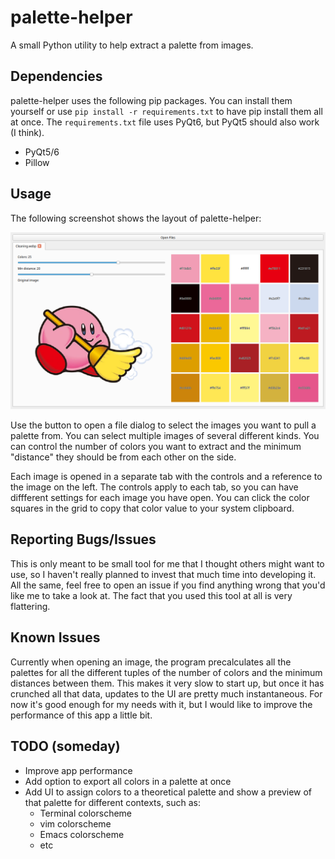 # palette-helper
A small Python utility to help extract a palette from images.

## Dependencies
palette-helper uses the following pip packages. You can install them yourself or use `pip install -r
requirements.txt` to have pip install them all at once. The `requirements.txt` file uses PyQt6, but
PyQt5 should also work (I think).

- PyQt5/6
- Pillow

## Usage
The following screenshot shows the layout of palette-helper:

![palette-helper preview](res/preview.png)

Use the button to open a file dialog to select the images you want to pull a palette from. You can
select multiple images of several different kinds. You can control the number of colors you want to
extract and the minimum "distance" they should be from each other on the side.

Each image is opened in a separate tab with the controls and a reference to the image on the left.
The controls apply to each tab, so you can have diffferent settings for each image you have open.
You can click the color squares in the grid to copy that color value to your system clipboard.

## Reporting Bugs/Issues
This is only meant to be small tool for me that I thought others might want to use, so I haven't
really planned to invest that much time into developing it. All the same, feel free to open an issue
if you find anything wrong that you'd like me to take a look at. The fact that you used this tool at
all is very flattering.

## Known Issues
Currently when opening an image, the program precalculates all the palettes for all the different
tuples of the number of colors and the minimum distances between them. This makes it very slow to
start up, but once it has crunched all that data, updates to the UI are pretty much instantaneous.
For now it's good enough for my needs with it, but I would like to improve the performance of this
app a little bit.

## TODO (someday)
- Improve app performance
- Add option to export all colors in a palette at once
- Add UI to assign colors to a theoretical palette and show a preview of that palette for different
  contexts, such as:
  - Terminal colorscheme
  - vim colorscheme
  - Emacs colorscheme
  - etc
